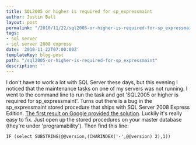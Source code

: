 ```yaml
---
title: SQL2005 or higher is required for sp_expressmaint
author: Justin Ball
layout: post
permalink: "/2010/11/22/sql2005-or-higher-is-required-for-sp_expressmaint/"
tags:
- sql server
- sql server 2008 express
date: '2010-11-22T07:00:00Z'
templateKey: blog-post
path: "/sql2005-or-higher-is-required-for-sp_expressmaint"
description: ''
---
```


I don't have to work a lot with SQL Server these days, but this evening I noticed that the maintenance tasks on one of my servers was not running. I went to the command line to run the task and got 'SQL2005 or higher is required for sp\_expressmaint'. Turns out there is a bug in the sp\_expressmaint stored procedure that ships with SQL Server 2008 Express Edition. [The first result on Google provided the solution][1]. Luckily it's really easy to fix. Just open up the stored procedures on your master database (they're under 'programability'). Then find this line:

 [1]: http://developers.de/blogs/senad_hajric/archive/2009/05/25/bug-sql-2008-express-edition-stored-procedure-sp-dbmaintenance.aspx

    IF (select SUBSTRING(@@version,(CHARINDEX('-',@@version) 2),1))
